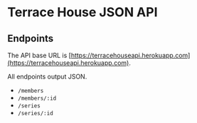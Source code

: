 # Terrace House JSON API

## Endpoints

The API base URL is [https://terracehouseapi.herokuapp.com](https://terracehouseapi.herokuapp.com). 

All endpoints output JSON.

* `/members`
* `/members/:id`
* `/series`
* `/series/:id`
